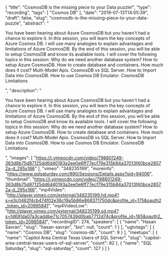 {
  "title": "CosmosDB is the missing piece to your Data puzzle!",
  "type": "recording",
  "tags": [
    "Cosmos DB"
  ],
  "date": "2019-07-13T14:05:39",
  "draft": false,
  "slug": "cosmosdb-is-the-missing-piece-to-your-data-puzzle",
  "abstract": "<p>You have been hearing about Azure CosmosDB but you haven't had a chance to explore it. In this session, you will learn the key concepts of Azure Cosmos DB. I will use many analogies to explain advantages and limitations of Azure CosmosDB. By the end of this session, you will be able to setup CosmosDB and know its available tools. I will cover the following topics in this session: Why do we need another database system? How to setup Azure CosmosDB. How to create database and containers. How much does it cost? Multi-Model Apis. CosmosDB vs SQL Server. How to Import Data into CosmosDB. How to use Cosmos DB Emulator. CosmosDB Limitations</p>",
  "description": "<p>You have been hearing about Azure CosmosDB but you haven't had a chance to explore it. In this session, you will learn the key concepts of Azure Cosmos DB. I will use many analogies to explain advantages and limitations of Azure CosmosDB. By the end of this session, you will be able to setup CosmosDB and know its available tools. I will cover the following topics in this session: Why do we need another database system? How to setup Azure CosmosDB. How to create database and containers. How much does it cost? Multi-Model Apis. CosmosDB vs SQL Server. How to Import Data into CosmosDB. How to use Cosmos DB Emulator. CosmosDB Limitations</p>",
  "images": [
    "https://i.vimeocdn.com/video/798801249-363d8b75d87125dd6d40193a2ee0e6ff77ecf79e315b84a37013f40bce28572a-d_295x166"
  ],
  "vimeo": "348235199",
  "moreinfo": "https://www.sqlsaturday.com/890/Sessions/Details.aspx?sid=94006",
  "thumbnail": "https://i.vimeocdn.com/video/798801249-363d8b75d87125dd6d40193a2ee0e6ff77ecf79e315b84a37013f40bce28572a-d_295x166",
  "mp4Video": "http://player.vimeo.com/external/348235199.hd.mp4?s=e3c0462f4cb474f02e36c19a5b86e868371750dc&profile_id=175&oauth2_token_id=20985841",
  "mp4VideoLow": "http://player.vimeo.com/external/348235199.sd.mp4?s=fd691da07a3caddbe71c7057439d0bab7712d74c&profile_id=165&oauth2_token_id=20985841",
  "recordingID": 274,
  "speakers": [
    {
      "name": "Hasan Savran",
      "slug": "hasan-savran",
      "bio": null,
      "count": 1
    }
  ],
  "ugtvtags": [
    {
      "name": "Cosmos DB",
      "slug": "cosmos-db",
      "count": 9
    }
  ],
  "meetups": [
    {
      "name": "Capitol Area Central Texas Users of SQL Server",
      "slug": "capitol-area-central-texas-users-of-sql-server",
      "count": 82
    },
    {
      "name": "SQL Saturday",
      "slug": "sql-saturday",
      "count": 127
    }
  ]
}